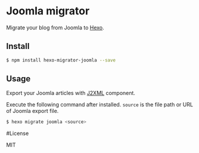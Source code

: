 # Joomla migrator

Migrate your blog from Joomla to [Hexo].

## Install

``` bash
$ npm install hexo-migrator-joomla --save
```

## Usage

Export your Joomla articles with [J2XML](http://extensions.joomla.org) component.

Execute the following command after installed. `source` is the file path or URL of Joomla export file.

``` bash
$ hexo migrate joomla <source>
```

[Hexo]: http://zespia.tw/hexo

#License

MIT